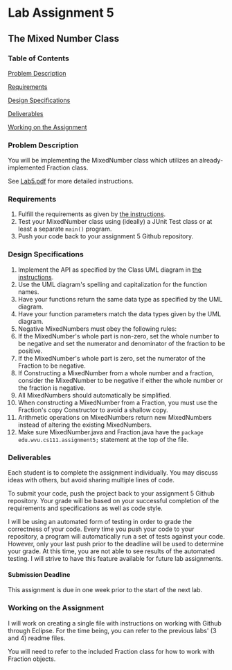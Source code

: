 # Lab Assignment 5
## The Mixed Number Class

### Table of Contents 

[Problem Description](#problem-description)

[Requirements](#requirements)

[Design Specifications](#design-specifications)

[Deliverables](#deliverables)

[Working on the Assignment](#working-on-the-assignment)

### Problem Description

You will be implementing the MixedNumber class which utilizes an already-implemented Fraction class.

See [Lab5.pdf](Lab5.pdf) for more detailed instructions.

### Requirements

1. Fulfill the requirements as given by [the instructions](Lab5.pdf).
2. Test your MixedNumber class using (ideally) a JUnit Test class or at least a separate ```main()``` program.
3. Push your code back to your assignment 5 Github repository.

### Design Specifications

1. Implement the API as specified by the Class UML diagram in [the instructions](Lab5.pdf). 
2. Use the UML diagram's spelling and capitalization for the function names.
3. Have your functions return the same data type as specified by the UML diagram.
4. Have your function parameters match the data types given by the UML diagram.
5. Negative MixedNumbers must obey the following rules:
  1. If the MixedNumber's whole part is non-zero, set the whole number to be negative and set the numerator and denominator of the fraction to be positive.
  2. If the MixedNumber's whole part is zero, set the numerator of the Fraction to be negative.
  3. If Constructing a MixedNumber from a whole number and a fraction, consider the MixedNumber to be negative if either the whole number or the fraction is negative.
6. All MixedNumbers should automatically be simplified.
7. When constructing a MixedNumber from a Fraction, you must use the Fraction's copy Constructor to avoid a shallow copy.
8. Arithmetic operations on MixedNumbers return new MixedNumbers instead of altering the existing MixedNumbers.
9. Make sure MixedNumber.java and Fraction.java have the ```package edu.wvu.cs111.assignment5;``` statement at the top of the file.

### Deliverables

Each student is to complete the assignment individually.  You may discuss ideas with others, but avoid sharing multiple lines of code.

To submit your code, push the project back to your assignment 5 Github repository. Your grade will be based on your successful completion of the requirements and specifications as well as code style.

I will be using an automated form of testing in order to grade the correctness of your code. Every time you push your code to your repository, a program will automatically run a set of tests against your code. However, only your last push prior to the deadline will be used to determine your grade. At this time, you are not able to see results of the automated testing. I will strive to have this feature available for future lab assignments.

#### Submission Deadline

This assignment is due in one week prior to the start of the next lab.

### Working on the Assignment
I will work on creating a single file with instructions on working with Github through Eclipse. For the time being, you can refer to the previous labs' (3 and 4) readme files.

You will need to refer to the included Fraction class for how to work with Fraction objects.
